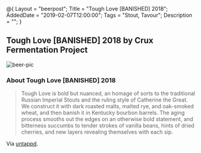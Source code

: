 @{ 
 Layout = "beerpost"; 
 Title = "Tough Love [BANISHED] 2018"; 
 AddedDate = "2019-02-07T12:00:00"; 
 Tags = "Stout, Tavour"; 
 Description = ""; 
 } 
 

## Tough Love [BANISHED] 2018 by Crux Fermentation Project

![beer-pic]

### About Tough Love [BANISHED] 2018

> Tough Love is bold but nuanced, an homage of sorts to the traditional Russian Imperial Stouts and the ruling style of Catherine the Great. We construct it with dark roasted malts, malted rye, and oak-smoked wheat, and then banish it in Kentucky bourbon barrels. The aging process smooths out the edges on an otherwise bold statement, and bitterness succumbs to tender strokes of vanilla beans, hints of dried cherries, and new layers revealing themselves with each sip. 

Via [untappd][untappd-url].

[untappd-url]: <https://untappd.com/b/crux-fermentation-project-tough-love-banished-2018/2785444>
[beer-pic]: https://jasonpowley.com/assets/img/2019-02-07-tough-love-banished-2018.jpeg "Tough Love [BANISHED] 2018 by Crux Fermentation Project"
